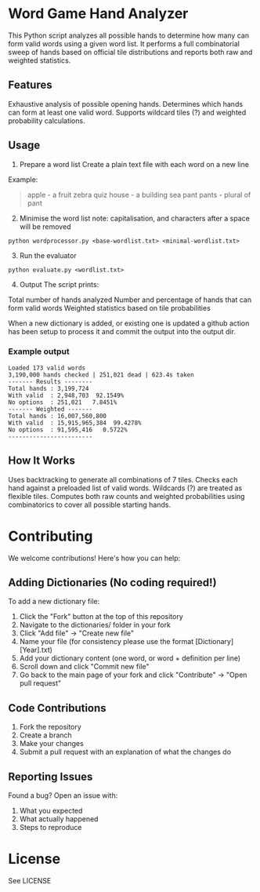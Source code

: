 # Word Game Hand Analyzer
This Python script analyzes all possible hands to determine how many can form valid words using a given word list. 
It performs a full combinatorial sweep of hands based on official tile distributions and reports both raw and weighted statistics.

## Features 
Exhaustive analysis of possible opening hands.
Determines which hands can form at least one valid word.
Supports wildcard tiles (?) and weighted probability calculations.

## Usage 
1. Prepare a word list
Create a plain text file with each word on a new line

Example:

> apple - a fruit
> zebra
> quiz
> house - a building
> sea
> pant
> pants - plural of pant

2. Minimise the word list
note: capitalisation, and characters after a space will be removed
```
python wordprocessor.py <base-wordlist.txt> <minimal-wordlist.txt>
```

3. Run the evaluator
```
python evaluate.py <wordlist.txt>
```

4. Output
The script prints:

Total number of hands analyzed
Number and percentage of hands that can form valid words
Weighted statistics based on tile probabilities

When a new dictionary is added, or existing one is updated a github action has been setup to process it and commit the output into the output dir.

### Example output 

```
Loaded 173 valid words
3,190,000 hands checked | 251,021 dead | 623.4s taken
------- Results --------
Total hands : 3,199,724
With valid  : 2,948,703  92.1549%
No options  : 251,021   7.8451%
------- Weighted -------
Total hands : 16,007,560,800
With valid  : 15,915,965,384  99.4278%
No options  : 91,595,416   0.5722%
------------------------
```

## How It Works 
Uses backtracking to generate all combinations of 7 tiles.
Checks each hand against a preloaded list of valid words.
Wildcards (?) are treated as flexible tiles.
Computes both raw counts and weighted probabilities using combinatorics to cover all possible starting hands.

# Contributing
We welcome contributions! Here's how you can help:

## Adding Dictionaries (No coding required!)
To add a new dictionary file:

1. Click the "Fork" button at the top of this repository
2. Navigate to the dictionaries/ folder in your fork
3. Click "Add file" -> "Create new file"
4. Name your file (for consistency please use the format [Dictionary][Year].txt)
5. Add your dictionary content (one word, or word + definition per line)
6. Scroll down and click "Commit new file"
7. Go back to the main page of your fork and click "Contribute" -> "Open pull request"

## Code Contributions

1. Fork the repository
2. Create a branch
3. Make your changes
4. Submit a pull request with an explanation of what the changes do

## Reporting Issues
Found a bug? Open an issue with:

1. What you expected
2. What actually happened
3. Steps to reproduce

# License 
See LICENSE